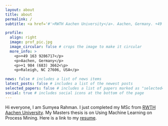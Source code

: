 ```yaml
---
layout: about
title: about
permalink: /
subtitle: <a href='#'>RWTH Aachen University</a>. Aachen, Germany. +49 163 9286717. Live your life to the fullest.

profile:
  align: right
  image: prof_pic.jpg
  image_circular: false # crops the image to make it circular
  more_info: >
    <p>+49 163 9286717</p>
    <p>Aachen, Germany</p>
    <p>+1 984 (683) 3662<\p>
    <p>Raleigh, NC 27606, USA</p>

news: false # includes a list of news items
latest_posts: false # includes a list of the newest posts
selected_papers: false # includes a list of papers marked as "selected={true}"
social: true # includes social icons at the bottom of the page
---
```


Hi everyone, I am Sumyea Rahman. I just completed my MSc from [RWTH Aachen University](https://www.rwth-aachen.de/). My Masters thesis is on Using Machine Learning on Process Mining. Here is a link to my [resume]().

<!-- Write your biography here. Tell the world about yourself. Link to your favorite [subreddit](http://reddit.com). You can put a picture in, too. The code is already in, just name your picture `prof_pic.jpg` and put it in the `img/` folder.

Put your address / P.O. box / other info right below your picture. You can also disable any of these elements by editing `profile` property of the YAML header of your `_pages/about.md`. Edit `_bibliography/papers.bib` and Jekyll will render your [publications page](/al-folio/publications/) automatically.

Link to your social media connections, too. This theme is set up to use [Font Awesome icons](https://fontawesome.com/) and [Academicons](https://jpswalsh.github.io/academicons/), like the ones below. Add your Facebook, Twitter, LinkedIn, Google Scholar, or just disable all of them. -->
